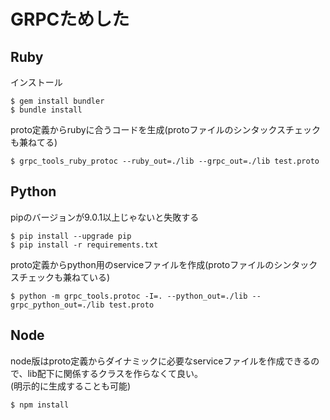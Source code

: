 # GRPCためした

## Ruby
インストール

```
$ gem install bundler
$ bundle install
```

proto定義からrubyに合うコードを生成(protoファイルのシンタックスチェックも兼ねてる)

```
$ grpc_tools_ruby_protoc --ruby_out=./lib --grpc_out=./lib test.proto
```

## Python
pipのバージョンが9.0.1以上じゃないと失敗する

```
$ pip install --upgrade pip
$ pip install -r requirements.txt
```

proto定義からpython用のserviceファイルを作成(protoファイルのシンタックスチェックも兼ねている)

```
$ python -m grpc_tools.protoc -I=. --python_out=./lib --grpc_python_out=./lib test.proto
```

## Node
node版はproto定義からダイナミックに必要なserviceファイルを作成できるので、lib配下に関係するクラスを作らなくて良い。<br>
(明示的に生成することも可能)

```
$ npm install
```
